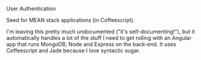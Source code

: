 User Authentication

Seed for MEAN stack applications (in Coffeescript).

I'm leaving this pretty much undocumented ("it's self-documenting!"), but it automatically handles a lot of the stuff I need to get rolling with an Angular app that runs MongoDB, Node and Express on the back-end. It uses Coffeescript and Jade because I love syntactic sugar.